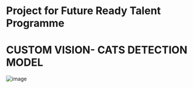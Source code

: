 # Project for Future Ready Talent Programme
# CUSTOM VISION- CATS DETECTION MODEL
![image](https://user-images.githubusercontent.com/81474848/147332422-cd522aa0-67fb-4f68-a9c8-ca4425a85d04.png)
